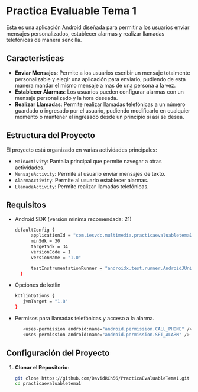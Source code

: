 # Practica Evaluable Tema 1

Esta es una aplicación Android diseñada para permitir a los usuarios enviar mensajes personalizados, 
establecer alarmas y realizar llamadas telefónicas de manera sencilla.

## Características

- **Enviar Mensajes**: Permite a los usuarios escribir un mensaje totalmente personalizable y elegir una aplicación
  para enviarlo, pudiendo de esta manera mandar el mismo mensaje a mas de una persona a la vez.
- **Establecer Alarmas**: Los usuarios pueden configurar alarmas con un mensaje personalizado y la hora deseada.
- **Realizar Llamadas**: Permite realizar llamadas telefónicas a un número guardado o ingresado por el usuario, pudiendo
  modificarlo en cualquier momento o mantener el ingresado desde un principio si asi se desea.

## Estructura del Proyecto

El proyecto está organizado en varias actividades principales:

- `MainActivity`: Pantalla principal que permite navegar a otras actividades.
- `MensajeActivity`: Permite al usuario enviar mensajes de texto.
- `AlarmaActivity`: Permite al usuario establecer alarmas.
- `LlamadaActivity`: Permite realizar llamadas telefónicas.

## Requisitos

- Android SDK (versión mínima recomendada: 21)
  ```bash
  defaultConfig {
        applicationId = "com.iesvdc.multimedia.practicaevaluabletema1"
        minSdk = 30
        targetSdk = 34
        versionCode = 1
        versionName = "1.0"

        testInstrumentationRunner = "androidx.test.runner.AndroidJUnitRunner"
    }
  ```
- Opciones de kotlin
  ```bash
  kotlinOptions {
     jvmTarget = "1.8"
  }
  ```
- Permisos para llamadas telefónicas y acceso a la alarma.
  ```bash
     <uses-permission android:name="android.permission.CALL_PHONE" />
     <uses-permission android:name="android.permission.SET_ALARM" />
  ```

## Configuración del Proyecto

1. **Clonar el Repositorio**:
   ```bash
   git clone https://github.com/DavidRCh56/PracticaEvaluableTema1.git
   cd practicaevaluabletema1
   ```
